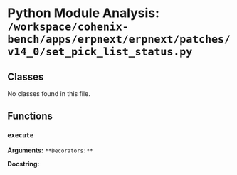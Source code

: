 # Python Module Analysis: `/workspace/cohenix-bench/apps/erpnext/erpnext/patches/v14_0/set_pick_list_status.py`

## Classes

No classes found in this file.


## Functions

### `execute`
**Arguments:** ``
**Decorators:** ``

**Docstring:**
```

```

